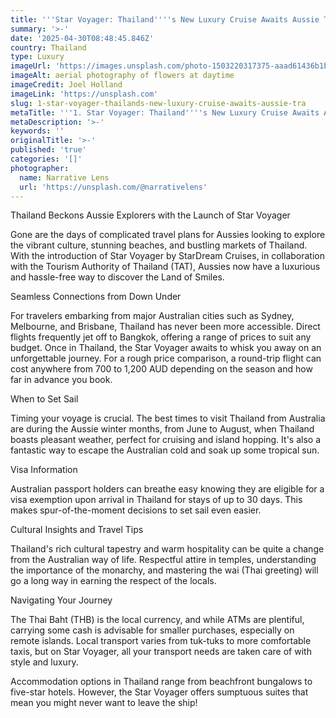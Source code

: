 ```yaml
---
title: '''Star Voyager: Thailand''''s New Luxury Cruise Awaits Aussie Travellers'''
summary: '>-'
date: '2025-04-30T08:48:45.846Z'
country: Thailand
type: Luxury
imageUrl: 'https://images.unsplash.com/photo-1503220317375-aaad61436b1b'
imageAlt: aerial photography of flowers at daytime
imageCredit: Joel Holland
imageLink: 'https://unsplash.com'
slug: 1-star-voyager-thailands-new-luxury-cruise-awaits-aussie-tra
metaTitle: '''1. Star Voyager: Thailand''''s New Luxury Cruise Awaits Aussie Travellers'''
metaDescription: '>-'
keywords: ''
originalTitle: '>-'
published: 'true'
categories: '[]'
photographer:
  name: Narrative Lens
  url: 'https://unsplash.com/@narrativelens'
---
```







Thailand Beckons Aussie Explorers with the Launch of Star Voyager

Gone are the days of complicated travel plans for Aussies looking to explore the vibrant culture, stunning beaches, and bustling markets of Thailand. With the introduction of Star Voyager by StarDream Cruises, in collaboration with the Tourism Authority of Thailand (TAT), Aussies now have a luxurious and hassle-free way to discover the Land of Smiles.

Seamless Connections from Down Under

For travelers embarking from major Australian cities such as Sydney, Melbourne, and Brisbane, Thailand has never been more accessible. Direct flights frequently jet off to Bangkok, offering a range of prices to suit any budget. Once in Thailand, the Star Voyager awaits to whisk you away on an unforgettable journey. For a rough price comparison, a round-trip flight can cost anywhere from 700 to 1,200 AUD depending on the season and how far in advance you book.

When to Set Sail

Timing your voyage is crucial. The best times to visit Thailand from Australia are during the Aussie winter months, from June to August, when Thailand boasts pleasant weather, perfect for cruising and island hopping. It's also a fantastic way to escape the Australian cold and soak up some tropical sun.

Visa Information

Australian passport holders can breathe easy knowing they are eligible for a visa exemption upon arrival in Thailand for stays of up to 30 days. This makes spur-of-the-moment decisions to set sail even easier.

Cultural Insights and Travel Tips

Thailand's rich cultural tapestry and warm hospitality can be quite a change from the Australian way of life. Respectful attire in temples, understanding the importance of the monarchy, and mastering the wai (Thai greeting) will go a long way in earning the respect of the locals.

Navigating Your Journey

The Thai Baht (THB) is the local currency, and while ATMs are plentiful, carrying some cash is advisable for smaller purchases, especially on remote islands. Local transport varies from tuk-tuks to more comfortable taxis, but on Star Voyager, all your transport needs are taken care of with style and luxury.

Accommodation options in Thailand range from beachfront bungalows to five-star hotels. However, the Star Voyager offers sumptuous suites that mean you might never want to leave the ship!
